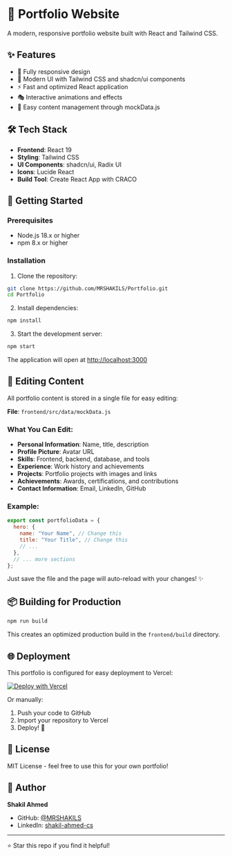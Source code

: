# 🚀 Portfolio Website

A modern, responsive portfolio website built with React and Tailwind CSS.

## ✨ Features

- 📱 Fully responsive design
- 🎨 Modern UI with Tailwind CSS and shadcn/ui components
- ⚡ Fast and optimized React application
- 🎭 Interactive animations and effects
- 📝 Easy content management through mockData.js

## 🛠️ Tech Stack

- **Frontend**: React 19
- **Styling**: Tailwind CSS
- **UI Components**: shadcn/ui, Radix UI
- **Icons**: Lucide React
- **Build Tool**: Create React App with CRACO

## 🚀 Getting Started

### Prerequisites

- Node.js 18.x or higher
- npm 8.x or higher

### Installation

1. Clone the repository:

```bash
git clone https://github.com/MRSHAKILS/Portfolio.git
cd Portfolio
```

2. Install dependencies:

```bash
npm install
```

3. Start the development server:

```bash
npm start
```

The application will open at [http://localhost:3000](http://localhost:3000)

## 📝 Editing Content

All portfolio content is stored in a single file for easy editing:

**File**: `frontend/src/data/mockData.js`

### What You Can Edit:

- **Personal Information**: Name, title, description
- **Profile Picture**: Avatar URL
- **Skills**: Frontend, backend, database, and tools
- **Experience**: Work history and achievements
- **Projects**: Portfolio projects with images and links
- **Achievements**: Awards, certifications, and contributions
- **Contact Information**: Email, LinkedIn, GitHub

### Example:

```javascript
export const portfolioData = {
  hero: {
    name: "Your Name", // Change this
    title: "Your Title", // Change this
    // ...
  },
  // ... more sections
};
```

Just save the file and the page will auto-reload with your changes! ✨

## 📦 Building for Production

```bash
npm run build
```

This creates an optimized production build in the `frontend/build` directory.

## 🌐 Deployment

This portfolio is configured for easy deployment to Vercel:

[![Deploy with Vercel](https://vercel.com/button)](https://vercel.com/new/clone?repository-url=https://github.com/MRSHAKILS/Portfolio)

Or manually:

1. Push your code to GitHub
2. Import your repository to Vercel
3. Deploy! 🎉

## 📄 License

MIT License - feel free to use this for your own portfolio!

## 👤 Author

**Shakil Ahmed**

- GitHub: [@MRSHAKILS](https://github.com/MRSHAKILS)
- LinkedIn: [shakil-ahmed-cs](https://www.linkedin.com/in/shakil-ahmed-cs/)

---

⭐ Star this repo if you find it helpful!
